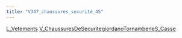 ```yaml
---
title: "V347_chaussures_securité_45"
---
```


[L_Vetements](notes/equipements/L_Vetements.md) [V_ChaussuresDeSecurite](notes/equipements/vetements/V_ChaussuresDeSecurite.md)[giordanoTornambene](giordanoTornambene)[S_Casse](notes/statut/S_Casse.md)
